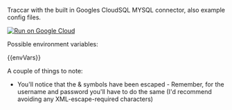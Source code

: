 Traccar with the built in Googles CloudSQL MYSQL connector, also example config files.

[![Run on Google Cloud](https://deploy.cloud.run/button.svg)](https://deploy.cloud.run)


Possible environment variables:

{{envVars}}

A couple of things to note: 

- You'll notice that the & symbols have been escaped - Remember, for the username and password you'll have to do the same (I'd recommend avoiding any XML-escape-required characters)